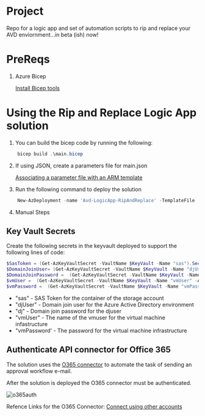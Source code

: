 # Project

Repo for a logic app and set of automation scripts to rip and replace your AVD enviornment...in beta (ish) now!

# PreReqs

1. Azure Bicep

    [Install Bicep tools](https://docs.microsoft.com/en-us/azure/azure-resource-manager/bicep/install)

# Using the Rip and Replace Logic App solution

1. You can build the bicep code by running the following:

```PowerShell
    bicep build .\main.bicep
```

2. If using JSON, create a parameters file for main.json

    [Associating a parameter file with an ARM template](https://marketplace.visualstudio.com/items?itemName=msazurermtools.azurerm-vscode-tools#parameter-files)

3. Run the following command to deploy the solution

```PowerShell
    New-AzDeployment -name 'Avd-LogicApp-RipAndReplace' -TemplateFile .\main.json -TemplateParameterFile .\main.parameters.json -Verbose -Location usgovvirginia
```

4. Manual Steps


## Key Vault Secrets

Create the following secrets in the keyvault deployed to support the following lines of code:

```PowerShell
$SasToken = (Get-AzKeyVaultSecret -VaultName $KeyVault -Name "sas").SecretValue
$DomainJoinUser= (Get-AzKeyVaultSecret -VaultName $KeyVault -Name "djUser" -AsPlainText)
$DomainJoinPassword =  (Get-AzKeyVaultSecret -VaultName $KeyVault -Name "dj").SecretValue
$vmUser =  (Get-AzKeyVaultSecret -VaultName $KeyVault -Name "vmUser" -AsPlainText)
$vmPassword =  (Get-AzKeyVaultSecret -VaultName $KeyVault -Name "vmPassword").SecretValue
```

* "sas" - SAS Token for the container of the storage account
* "djUser" - Domain join user for the Azure Active Directory environment
* "dj" - Domain join password for the djuser
* "vmUser" - The name of the vmuser for the virtual machine infastructure
* "vmPassword' - The password for the virtual machine infrastructure

## Authenticate API connector for Office 365

The solution uses the [O365 connector](https://docs.microsoft.com/en-us/connectors/office365connector/) to automate the task of sending an approval workflow e-mail.

After the solution is deployed the O365 connector must be authenticated.

![o365auth](https://user-images.githubusercontent.com/34066455/188218548-c2ec79f7-43cb-40f7-9c2c-9009a820845d.gif)

Refence Links for the O365 Connector:
[Connect using other accounts](https://docs.microsoft.com/en-us/azure/connectors/connectors-create-api-office365-outlook#connect-using-other-accounts)



